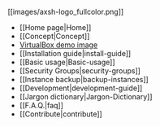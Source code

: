 [[images/axsh-logo_fullcolor.png]]

+ [[Home page|Home]]
+ [[Concept|Concept]]
+ [VirtualBox demo image](http://wakameusersgroup.org/demo_image.html)
+ [[Installation guide|install-guide]]
+ [[Basic usage|Basic-usage]]
+ [[Security Groups|security-groups]]
+ [[Instance backup|backup-instances]]
+ [[Development|development-guide]]
+ [[Jargon dictionary|Jargon-Dictionary]]
+ [[F.A.Q.|faq]]
+ [[Contribute|contribute]]
